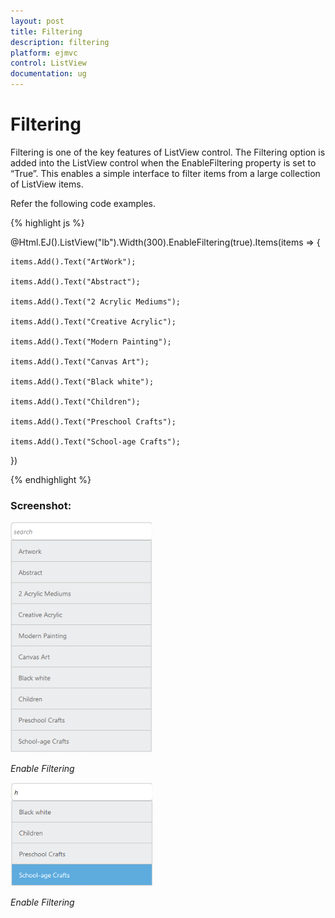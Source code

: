 ```yaml
---
layout: post
title: Filtering
description: filtering
platform: ejmvc
control: ListView
documentation: ug
---
```


# Filtering

Filtering is one of the key features of ListView control. The Filtering option is added into the ListView control when the EnableFiltering property is set to “True”. This enables a simple interface to filter items from a large collection of ListView items.

Refer the following code examples.

{% highlight js %}

@Html.EJ().ListView("lb").Width(300).EnableFiltering(true).Items(items => {    

    items.Add().Text("ArtWork");

    items.Add().Text("Abstract");

    items.Add().Text("2 Acrylic Mediums");

    items.Add().Text("Creative Acrylic");

    items.Add().Text("Modern Painting");

    items.Add().Text("Canvas Art");

    items.Add().Text("Black white");

    items.Add().Text("Children");

    items.Add().Text("Preschool Crafts");

    items.Add().Text("School-age Crafts");

})

{% endhighlight %}



### Screenshot:

![](Filtering_images/Filtering_img1.png)


_Enable Filtering_

![](Filtering_images/Filtering_img2.png)

_Enable Filtering_

